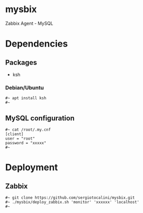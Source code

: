 # mysbix
Zabbix Agent - MySQL

# Dependencies
## Packages
* ksh

### Debian/Ubuntu

    #~ apt install ksh
    #~

## MySQL configuration

    #~ cat /root/.my.cnf
    [client]
    user = "root"
    password = "xxxxx"
    #~
   
# Deployment
## Zabbix

    #~ git clone https://github.com/sergiotocalini/mysbix.git
    #~ ./mysbix/deploy_zabbix.sh 'monitor' 'xxxxxx' 'localhost'
    #~
   
   
